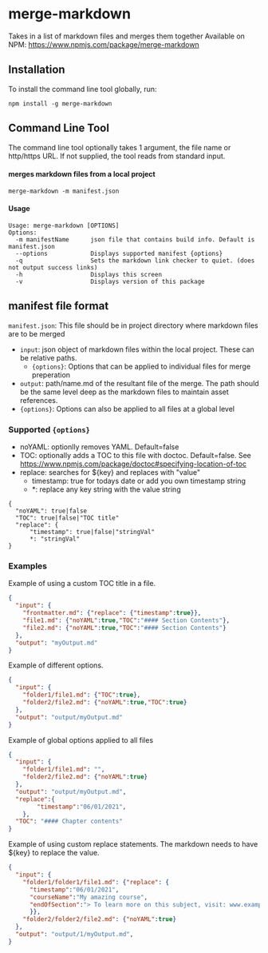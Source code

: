 # merge-markdown
Takes in a list of markdown files and merges them together
Available on NPM: https://www.npmjs.com/package/merge-markdown

## Installation
To install the command line tool globally, run:

```shell
npm install -g merge-markdown
```

## Command Line Tool

The command line tool optionally takes 1 argument, the file name or http/https URL.
If not supplied, the tool reads from standard input.

#### merges markdown files from a local project

```shell
merge-markdown -m manifest.json
```

#### Usage

```shell
Usage: merge-markdown [OPTIONS]
Options:
  -m manifestName      json file that contains build info. Default is manifest.json
  --options            Displays supported manifest {options}
  -q                   Sets the markdown link checker to quiet. (does not output success links)
  -h                   Displays this screen
  -v                   Displays version of this package
```

## manifest file format

`manifest.json`:
This file should be in project directory where markdown files are to be merged

* `input`: json object of markdown files within the local project. These can be relative paths.
  * `{options}`: Options that can be applied to individual files for merge preperation 
* `output`: path/name.md of the resultant file of the merge. The path should be the same level deep as the markdown files to maintain asset references.
* `{options}`: Options can also be applied to all files at a global level

### Supported `{options}`
* noYAML: optionlly removes YAML. Default=false
* TOC: optionally adds a TOC to this file with doctoc. Default=false. See https://www.npmjs.com/package/doctoc#specifying-location-of-toc 
* replace: searches for ${key} and replaces with "value"
  * timestamp: true for todays date or add you own timestamp string
  * *: replace any key string with the value string
```
{
  "noYAML": true|false
  "TOC": true|false|"TOC title"
  "replace": {
      "timestamp": true|false|"stringVal"
      *: "stringVal"                  
}
```

### Examples

Example of using a custom TOC title in a file.
```json
{
  "input": {
    "frontmatter.md": {"replace": {"timestamp":true}},
    "file1.md": {"noYAML":true,"TOC":"#### Section Contents"},
    "file2.md": {"noYAML":true,"TOC":"#### Section Contents"}
  },
  "output": "myOutput.md"
}
```
Example of different options.
```json
{
  "input": {
    "folder1/file1.md": {"TOC":true},
    "folder2/file2.md": {"noYAML":true,"TOC":true}
  },
  "output": "output/myOutput.md"
}
```
Example of global options applied to all files
```json
{
  "input": {
    "folder1/file1.md": "",
    "folder2/file2.md": {"noYAML":true}
  },
  "output": "output/myOutput.md",
  "replace":{
		"timestamp":"06/01/2021",
	},
  "TOC": "#### Chapter contents"
}
```
Example of using custom replace statements. The markdown needs to have ${key} to replace the value.
```json
{
  "input": {
    "folder1/folder1/file1.md": {"replace": {
      "timestamp":"06/01/2021",
      "courseName":"My amazing course",
      "endOfSection":"> To learn more on this subject, visit: www.example.com"
      }},
    "folder2/folder2/file2.md": {"noYAML":true}
  },
  "output": "output/1/myOutput.md",
}
```